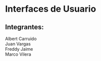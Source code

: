 # Interfaces de Usuario

## Integrantes:
Albert Carruido<br>
Juan Vargas<br>
Freddy Jaime<br>
Marco Vilera
